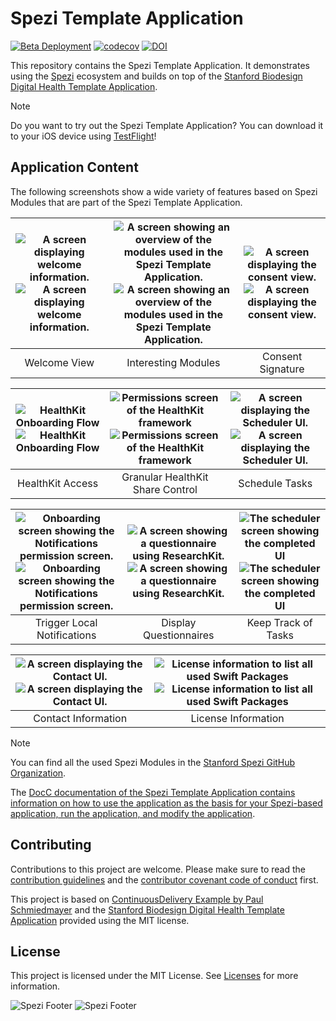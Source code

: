 <!--

This source file is part of the Stanford Spezi Template Application open-source project

SPDX-FileCopyrightText: 2023 Stanford University

SPDX-License-Identifier: MIT

-->

# Spezi Template Application

[![Beta Deployment](https://github.com/StanfordSpezi/SpeziTemplateApplication/actions/workflows/beta-deployment.yml/badge.svg)](https://github.com/StanfordSpezi/SpeziTemplateApplication/actions/workflows/beta-deployment.yml)
[![codecov](https://codecov.io/gh/StanfordSpezi/SpeziTemplateApplication/branch/main/graph/badge.svg?token=9fvSAiFJUY)](https://codecov.io/gh/StanfordSpezi/SpeziTemplateApplication)
[![DOI](https://zenodo.org/badge/589846478.svg)](https://zenodo.org/badge/latestdoi/589846478)

This repository contains the Spezi Template Application.
It demonstrates using the [Spezi](https://github.com/StanfordSpezi/Spezi) ecosystem and builds on top of the [Stanford Biodesign Digital Health Template Application](https://github.com/StanfordBDHG/TemplateApplication).

> [!NOTE] 
> Do you want to try out the Spezi Template Application? You can download it to your iOS device using [TestFlight](https://testflight.apple.com/join/ipEezBY1)!


## Application Content

The following screenshots show a wide variety of features based on Spezi Modules that are part of the Spezi Template Application.

|![A screen displaying welcome information.](TemplateApplication/Supporting%20Files/TemplateApplication.docc/Resources/Onboarding/Welcome.png#gh-light-mode-only) ![A screen displaying welcome information.](TemplateApplication/Supporting%20Files/TemplateApplication.docc/Resources/Onboarding/Welcome~dark.png#gh-dark-mode-only)|![A screen showing an overview of the modules used in the Spezi Template Application.](TemplateApplication/Supporting%20Files/TemplateApplication.docc/Resources/Onboarding/InterestingModules.png#gh-light-mode-only) ![A screen showing an overview of the modules used in the Spezi Template Application.](TemplateApplication/Supporting%20Files/TemplateApplication.docc/Resources/Onboarding/InterestingModules~dark.png#gh-dark-mode-only)|![A screen displaying the consent view.](TemplateApplication/Supporting%20Files/TemplateApplication.docc/Resources/Onboarding/Consent.png#gh-light-mode-only) ![A screen displaying the consent view.](TemplateApplication/Supporting%20Files/TemplateApplication.docc/Resources/Onboarding/Consent~dark.png#gh-dark-mode-only)
|:--:|:--:|:--:|
|Welcome View|Interesting Modules|Consent Signature|

|![HealthKit Onboarding Flow](TemplateApplication/Supporting%20Files/TemplateApplication.docc/Resources/Onboarding/HealthKitAccess.png#gh-light-mode-only) ![HealthKit Onboarding Flow](TemplateApplication/Supporting%20Files/TemplateApplication.docc/Resources/Onboarding/HealthKitAccess~dark.png#gh-dark-mode-only)|![Permissions screen of the HealthKit framework](TemplateApplication/Supporting%20Files/TemplateApplication.docc/Resources/Onboarding/HealthKitSheet.png#gh-light-mode-only) ![Permissions screen of the HealthKit framework](TemplateApplication/Supporting%20Files/TemplateApplication.docc/Resources/Onboarding/HealthKitSheet~dark.png#gh-dark-mode-only)|![A screen displaying the Scheduler UI.](TemplateApplication/Supporting%20Files/TemplateApplication.docc/Resources/Schedule/Schedule.png#gh-light-mode-only) ![A screen displaying the Scheduler UI.](TemplateApplication/Supporting%20Files/TemplateApplication.docc/Resources/Schedule/Schedule~dark.png#gh-dark-mode-only)
|:--:|:--:|:--:|
|HealthKit Access|Granular HealthKit Share Control|Schedule Tasks|

|![Onboarding screen showing the Notifications permission screen.](TemplateApplication/Supporting%20Files/TemplateApplication.docc/Resources/Schedule/Notifications.png#gh-light-mode-only) ![Onboarding screen showing the Notifications permission screen.](TemplateApplication/Supporting%20Files/TemplateApplication.docc/Resources/Schedule/Notifications~dark.png#gh-dark-mode-only)|![A screen showing a questionnaire using ResearchKit.](TemplateApplication/Supporting%20Files/TemplateApplication.docc/Resources/Schedule/Questionnaire.png#gh-light-mode-only) ![A screen showing a questionnaire using ResearchKit.](TemplateApplication/Supporting%20Files/TemplateApplication.docc/Resources/Schedule/Questionnaire~dark.png#gh-dark-mode-only)|![The scheduler screen showing the completed UI](TemplateApplication/Supporting%20Files/TemplateApplication.docc/Resources/Schedule/ScheduleComplete.png#gh-light-mode-only) ![The scheduler screen showing the completed UI](TemplateApplication/Supporting%20Files/TemplateApplication.docc/Resources/Schedule/ScheduleComplete~dark.png#gh-dark-mode-only)
|:--:|:--:|:--:|
|Trigger Local Notifications|Display Questionnaires|Keep Track of Tasks|

|![A screen displaying the Contact UI.](TemplateApplication/Supporting%20Files/TemplateApplication.docc/Resources/Context/Contacts.png#gh-light-mode-only) ![A screen displaying the Contact UI.](TemplateApplication/Supporting%20Files/TemplateApplication.docc/Resources/Context/Contacts~dark.png#gh-dark-mode-only)|![License information to list all used Swift Packages](TemplateApplication/Supporting%20Files/TemplateApplication.docc/Resources/Context/License.png#gh-light-mode-only) ![License information to list all used Swift Packages](TemplateApplication/Supporting%20Files/TemplateApplication.docc/Resources/Context/License~dark.png#gh-dark-mode-only)|
|:--:|:--:|
|Contact Information|License Information|

> [!NOTE] 
> You can find all the used Spezi Modules in the [Stanford Spezi GitHub Organization](https://github.com/StanfordSpezi).

The [DocC documentation of the Spezi Template Application contains information on how to use the application as the basis for your Spezi-based application, run the application, and modify the application](https://stanfordspezi.github.io/SpeziTemplateApplication).

## Contributing

Contributions to this project are welcome. Please make sure to read the [contribution guidelines](https://github.com/StanfordSpezi/.github/blob/main/CONTRIBUTING.md) and the [contributor covenant code of conduct](https://github.com/StanfordSpezi/.github/blob/main/CODE_OF_CONDUCT.md) first.

This project is based on [ContinuousDelivery Example by Paul Schmiedmayer](https://github.com/PSchmiedmayer/ContinousDelivery) and the [Stanford Biodesign Digital Health Template Application](https://github.com/StanfordBDHG/TemplateApplication) provided using the MIT license.


## License

This project is licensed under the MIT License. See [Licenses](LICENSES) for more information.

![Spezi Footer](https://raw.githubusercontent.com/StanfordSpezi/.github/main/assets/FooterLight.png#gh-light-mode-only)
![Spezi Footer](https://raw.githubusercontent.com/StanfordSpezi/.github/main/assets/FooterDark.png#gh-dark-mode-only)
